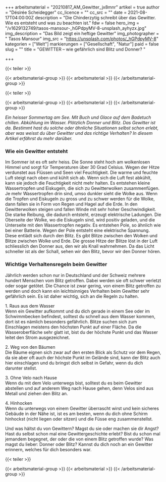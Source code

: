 +++
arbeitsmaterial = "20210817_AM_Gewitter_jx8mnr"
artikel = true
author = "Désirée Scheidegger"
cc_licence = ""
cc_src = ""
date = 2021-08-17T04:00:00Z
description = "Die Chinderzytig schreibt über das Gewitter. Wie es entsteht und was zu beachten ist."
fdw = false
hero_img = "/v1629132749/tasos-mansour-_hGPdpyMV-8-unsplash_ayhyzx.jpg"
img_description = "Das Bild zeigt ein heftige Gewitter"
img_photographer = " Tasos Mansour"
img_src = "https://unsplash.com/photos/_hGPdpyMV-8"
kategorien = ["Welt"]
markierungen = ["Gesellschaft", "Natur"]
paid = false
slug = ""
title = "GEWITTER – wie gefährlich sind Blitz und Donner? "

+++

{{< teiler >}}

{{< arbeitsmaterial-group >}}
{{< arbeitsmaterial >}}
{{< /arbeitsmaterial-group >}}

{{< teiler >}}

{{< arbeitsmaterial-group >}}
{{< arbeitsmaterial >}}
{{< /arbeitsmaterial-group >}}

_Ein heisser Sommertag am See. Mit Buch und Glace auf dem Badetuch chillen. Abkühlung im Wasser. Plötzlich Donner und Blitz. Das Gewitter ist da. Bestimmt hast du solche oder ähnliche Situationen selbst schon erlebt, aber was weisst du über Gewitter und das richtige Verhalten? In diesem Artikel erfährst du mehr darüber._

### Wie ein Gewitter entsteht

Im Sommer ist es oft sehr heiss. Die Sonne steht hoch am wolkenlosen Himmel und sorgt für Temperaturen über 30 Grad Celsius. Wegen der Hitze verdunstet aus Flüssen und Seen viel Feuchtigkeit. Die warme und feuchte Luft steigt nach oben und kühlt sich ab. Wenn sich die Luft fest abkühlt, kann sie jedoch die Feuchtigkeit nicht mehr halten. Es entstehen kleine Wassertropfen und Eiskugeln, die sich zu Gewitterwolken zusammenfügen. Je mehr Wassertropfen drin sind, umso dunkler sieht die Wolke aus. Wenn die Tropfen und Eiskugeln zu gross und zu schwer werden für die Wolke, dann fallen sie in Form von Regen und Hagel auf die Erde. In den Gewitterwolken steigen und fallen Winde mit sehr hoher Geschwindigkeit. Die starke Reibung, die dadurch entsteht, erzeugt elektrische Ladungen. Die Oberseite der Wolke, wo die Eiskugeln sind, wird positiv geladen, und die Unterseite mit den Wassertropfen negativ. Es entstehen Pole, so ähnlich wie bei einer Batterie. Wegen der Pole entsteht eine elektrische Spannung. Diese entlädt sich durch den Blitz. Es gibt Blitze zwischen den Wolken und Blitze zwischen Wolke und Erde. Die grosse Hitze der Blitze löst in der Luft schliesslich den Donner aus, den wir als Knall wahrnehmen. Da das Licht schneller ist als der Schall, sehen wir den Blitz, bevor wir den Donner hören.

### Wichtige Verhaltensregeln beim Gewitter

Jährlich werden schon nur in Deutschland und der Schweiz mehrere hundert Menschen vom Blitz getroffen. Dabei werden sie oft schwer verletzt oder sogar getötet. Die Chance ist zwar gering, von einem Blitz getroffen zu werden und doch kann ein leichtsinniges Verhalten beim Gewitter sehr gefährlich sein. Es ist daher wichtig, sich an die Regeln zu halten.

1\. Raus aus dem Wasser  
Wenn ein Gewitter aufkommt und du dich gerade in einem See oder im Schwimmbecken befindest, solltest du schnell aus dem Wasser kommen, dort ist es nämlich besonders gefährlich. Blitze suchen sich zum Einschlagen meistens den höchsten Punkt auf einer Fläche. Da die Wasseroberfläche sehr glatt ist, bist du der höchste Punkt und das Wasser leitet den Strom ausgezeichnet.

2\. Weg von den Bäumen  
Die Bäume eignen sich zwar auf den ersten Blick als Schutz vor dem Regen, da sie aber oft auch der höchste Punkt im Gelände sind, kann der Blitz auch hier einschlagen und du bringst dich selbst in Gefahr, wenn du dich darunter stellst.

3\. Ohne Velo nach Hause  
Wenn du mit dem Velo unterwegs bist, solltest du es beim Gewitter abstellen und auf anderem Weg nach Hause gehen, denn Velos sind aus Metall und ziehen den Blitz an.

4\. Hinhocken  
Wenn du unterwegs von einem Gewitter überrascht wirst und kein sicheres Gebäude in der Nähe ist, ist es am besten, wenn du dich ohne Schirm hinhockst (nicht liegen oder sitzen) und die Füsse eng zusammenstellst.

Und was hältst du von Gewittern? Magst du sie oder machen sie dir Angst? Hast du selbst schon mal eine Gewittergeschichte erlebt? Bist du schon mal jemandem begegnet, der oder die von einem Blitz getroffen wurde? Was magst du lieber: Donner oder Blitz? Kannst du dich noch an ein Gewitter erinnern, welches für dich besonders war.

{{< teiler >}}

{{< arbeitsmaterial-group >}}
{{< arbeitsmaterial >}}
{{< /arbeitsmaterial-group >}}